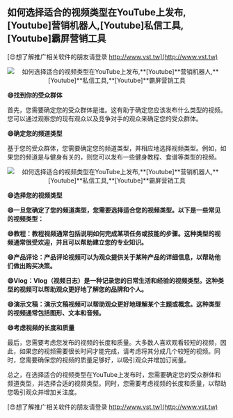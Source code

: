 ## **如何选择适合的视频类型在YouTube上发布,**[Youtube]**营销机器人,**[Youtube]**私信工具,**[Youtube]**霸屏营销工具**

[😍想了解推广相关软件的朋友请登录 http://www.vst.tw](http://www.vst.tw)

 <center><img src="https://vst.tw/MP4/tuiguang/png/0.png" alt="如何选择适合的视频类型在YouTube上发布,**[Youtube]**营销机器人,**[Youtube]**私信工具,**[Youtube]**霸屏营销工具"></center>

**😄找到你的受众群体**

首先，您需要确定您的受众群体是谁。这有助于确定您应该发布什么类型的视频。您可以通过观察您的现有观众以及竞争对手的观众来确定您的受众群体。

**😄确定您的频道类型**

基于您的受众群体，您需要确定您的频道类型，并相应地选择视频类型。例如，如果您的频道是与健身有关的，则您可以发布一些健身教程、食谱等类型的视频。

 <center><img src="https://vst.tw/MP4/tuiguang/png/7.png" alt="如何选择适合的视频类型在YouTube上发布,**[Youtube]**营销机器人,**[Youtube]**私信工具,**[Youtube]**霸屏营销工具"></center>

**😄选择您的视频类型**

**😄一旦您确定了您的频道类型，您需要选择适合您的视频类型。以下是一些常见的视频类型：**

**😄教程：教程视频通常包括说明如何完成某项任务或技能的步骤。这种类型的视频通常很受欢迎，并且可以帮助建立您的专业知识。**

**😄产品评论：产品评论视频可以为观众提供关于某种产品的详细信息，以帮助他们做出购买决策。**

**😄Vlog：Vlog（视频日志）是一种记录您的日常生活和经验的视频类型。这种类型的视频可以帮助观众更好地了解您的品牌和个人。**

**😄演示文稿：演示文稿视频可以帮助观众更好地理解某个主题或概念。这种类型的视频通常包括图形、文本和音频。**

**😄考虑视频的长度和质量**

最后，您需要考虑您发布的视频的长度和质量。大多数人喜欢观看较短的视频，因此，如果您的视频需要很长时间才能完成，请考虑将其分成几个较短的视频。同时，您需要确保您的视频的质量足够好，以吸引观众并增加订阅量。

总之，在选择适合的视频类型在YouTube上发布时，您需要确定您的受众群体和频道类型，并选择合适的视频类型。同时，您需要考虑视频的长度和质量，以帮助您吸引观众并增加关注度。

[😍想了解推广相关软件的朋友请登录 http://www.vst.tw](http://www.vst.tw)



